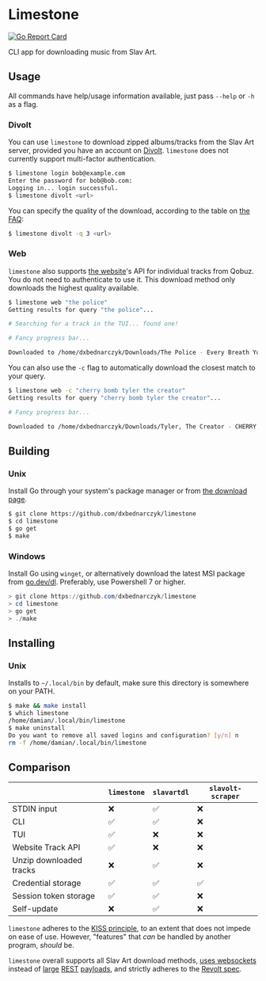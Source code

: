 # Limestone
[![Go Report Card](https://goreportcard.com/badge/github.com/dxbednarczyk/limestone)](https://goreportcard.com/report/github.com/dxbednarczyk/limestone)

CLI app for downloading music from Slav Art.

## Usage

All commands have help/usage information available, just pass `--help` or `-h` as a flag.

### Divolt 

You can use `limestone` to download zipped albums/tracks from the Slav Art server, provided you have an account on [Divolt](https://divolt.xyz). `limestone` does not currently support multi-factor authentication.

```bash
$ limestone login bob@example.com
Enter the password for bob@bob.com:
Logging in... login successful.
$ limestone divolt <url>
```

You can specify the quality of the download, according to the table on [the FAQ](https://rentry.org/slavart):
```bash
$ limestone divolt -q 3 <url>
```

### Web

`limestone` also supports [the website](https://slavart.gamesdrive.net)'s API for individual tracks from Qobuz. You do not need to authenticate to use it. This download method only downloads the highest quality available.

```bash
$ limestone web "the police"
Getting results for query "the police"...

# Searching for a track in the TUI... found one!

# Fancy progress bar...

Downloaded to /home/dxbednarczyk/Downloads/The Police - Every Breath You Take.flac
```

You can also use the `-c` flag to automatically download the closest match to your query.

```bash
$ limestone web -c "cherry bomb tyler the creator"
Getting results for query "cherry bomb tyler the creator"...

# Fancy progress bar...

Downloaded to /home/dxbednarczyk/Downloads/Tyler, The Creator - CHERRY BOMB.flac
```

## Building

### Unix
Install Go through your system's package manager or from [the download page](https://go.dev/dl/).

```bash
$ git clone https://github.com/dxbednarczyk/limestone
$ cd limestone
$ go get
$ make
```

### Windows
Install Go using `winget`, or alternatively download the latest MSI package from [go.dev/dl](https://go.dev/dl/). Preferably, use Powershell 7 or higher.

```powershell
> git clone https://github.com/dxbednarczyk/limestone
> cd limestone
> go get
> ./make
```

## Installing

### Unix

Installs to `~/.local/bin` by default, make sure this directory is somewhere on your PATH.

```bash
$ make && make install
$ which limestone
/home/damian/.local/bin/limestone
$ make uninstall
Do you want to remove all saved logins and configuration? [y/n] n
rm -f /home/damian/.local/bin/limestone
```

## Comparison
|  | `limestone` | `slavartdl` | `slavolt-scraper` |
|--|--|--|--|
| STDIN input | ❌ | ✅ | ❌ |
| CLI | ✅ | ✅  | ❌ |
| TUI | ✅ | ❌ | ❌ |
| Website Track API | ✅ | ❌ | ❌ |
| Unzip downloaded tracks | ❌ | ✅ | ❌ |
| Credential storage | ✅ | ✅ | ✅ |
| Session token storage | ✅ | ✅ | ❌ |
| Self-update | ❌ | ✅ | ❌ |

`limestone` adheres to the [KISS principle](https://en.wikipedia.org/wiki/KISS_principle), to an extent that does not impede on ease of use. However, "features" that *can* be handled by another program, *should* be. 

`limestone` overall supports all Slav Art download methods, [uses websockets](https://github.com/dxbednarczyk/limestone/blob/1b173b920bea81c9ff565f4d05ee9a407793bb79/divolt/channels.go#L74) instead of [large](https://github.com/D0otDo0t/slavolt-scraper/blob/d189ae68241144cd74e40cad13a3f84279361265/slavolt_scraper.py#L75) [REST](https://github.com/tywil04/slavartdl/blob/35692f1883ad6bbe36fc54e8a738b55653a4d6db/internal/slavart/slavart.go#L93) [payloads](https://github.com/tywil04/slavartdl/blob/35692f1883ad6bbe36fc54e8a738b55653a4d6db/internal/slavart/slavart.go#L113), and strictly adheres to the [Revolt spec](https://developers.revolt.chat/).
